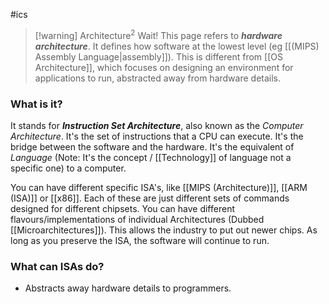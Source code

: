 #ics 

> [!warning] Architecture$^2$
> Wait! This page refers to ***hardware architecture***. It defines how software at the lowest level (eg [[(MIPS) Assembly Language|assembly]]). This is different from [[OS Architecture]], which focuses on designing an environment for applications to run, abstracted away from hardware details.

### What is it?
It stands for ***Instruction Set Architecture***, also known as the *Computer Architecture*. It's the set of instructions that a CPU can execute. It's the bridge between the software and the hardware. It's the equivalent of *Language* (Note: It's the concept / [[Technology]] of language not a specific one) to a computer. 

You can have different specific ISA's, like [[MIPS (Architecture)]], [[ARM (ISA)]] or [[x86]].  Each of these are just different sets of commands designed for different chipsets. You can have different flavours/implementations of individual Architectures (Dubbed [[Microarchitectures]]). This allows the industry to put out newer chips. As long as you preserve the ISA, the software will continue to run. 

### What can ISAs do?
- Abstracts away hardware details to programmers. 
